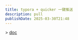 ```yaml
---
title: typora + quicker 一键推送
description: pull
publishDate: 2025-03-30T21:48
---
```

\>  [doc](https://github.com/yusenyi123/notebook/blob/master/Typora%E4%BD%BF%E7%94%A8/Typora+github-%E4%BA%91%E7%AC%94%E8%AE%B0%E6%9C%AC1.0.md)
